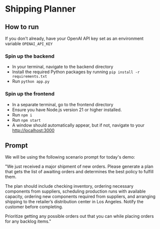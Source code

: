 # Shipping Planner

## How to run
If you don't already, have your OpenAI API key set as an environment variable `OPENAI_API_KEY`

### Spin up the backend
- In your terminal, navigate to the backend directory
- Install the required Python packages by running `pip install -r requirements.txt`
- Run `python app.py`


### Spin up the frontend
- In a separate terminal, go to the frontend directory
- Ensure you have Node.js version 21 or higher installed.
- Run `npm i`
- Run `npm start`
- A window should automatically appear, but if not, navigate to your [http://localhost:3000](http://localhost:3000/)


## Prompt
We will be using the following scenario prompt for today's demo:

"We just received a major shipment of new orders. Please generate a plan that gets the list of awaiting orders and determines the best policy to fulfill them. 

The plan should include checking inventory, ordering necessary components from suppliers, scheduling production runs with available capacity, ordering new components required from suppliers, and arranging shipping to the retailer’s distribution center in Los Angeles. Notify the customer before completing.

Prioritize getting any possible orders out that you can while placing orders for any backlog items."